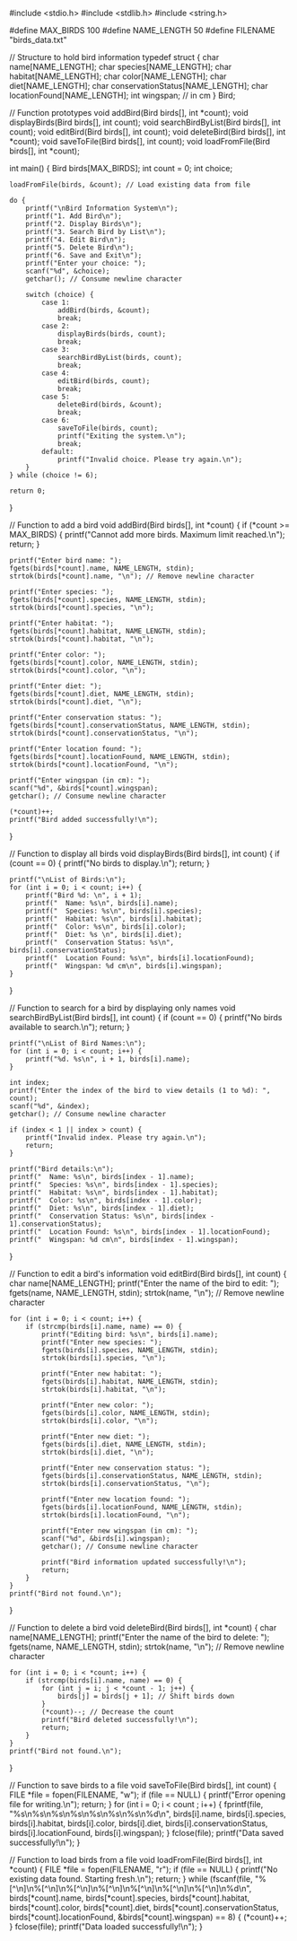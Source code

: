 #include <stdio.h>
#include <stdlib.h>
#include <string.h>

#define MAX_BIRDS 100
#define NAME_LENGTH 50
#define FILENAME "birds_data.txt"

// Structure to hold bird information
typedef struct {
    char name[NAME_LENGTH];
    char species[NAME_LENGTH];
    char habitat[NAME_LENGTH];
    char color[NAME_LENGTH];
    char diet[NAME_LENGTH];
    char conservationStatus[NAME_LENGTH];
    char locationFound[NAME_LENGTH];
    int wingspan; // in cm
} Bird;

// Function prototypes
void addBird(Bird birds[], int *count);
void displayBirds(Bird birds[], int count);
void searchBirdByList(Bird birds[], int count);
void editBird(Bird birds[], int count);
void deleteBird(Bird birds[], int *count);
void saveToFile(Bird birds[], int count);
void loadFromFile(Bird birds[], int *count);

int main() {
    Bird birds[MAX_BIRDS];
    int count = 0;
    int choice;

    loadFromFile(birds, &count); // Load existing data from file

    do {
        printf("\nBird Information System\n");
        printf("1. Add Bird\n");
        printf("2. Display Birds\n");
        printf("3. Search Bird by List\n");
        printf("4. Edit Bird\n");
        printf("5. Delete Bird\n");
        printf("6. Save and Exit\n");
        printf("Enter your choice: ");
        scanf("%d", &choice);
        getchar(); // Consume newline character

        switch (choice) {
            case 1:
                addBird(birds, &count);
                break;
            case 2:
                displayBirds(birds, count);
                break;
            case 3:
                searchBirdByList(birds, count);
                break;
            case 4:
                editBird(birds, count);
                break;
            case 5:
                deleteBird(birds, &count);
                break;
            case 6:
                saveToFile(birds, count);
                printf("Exiting the system.\n");
                break;
            default:
                printf("Invalid choice. Please try again.\n");
        }
    } while (choice != 6);

    return 0;
}

// Function to add a bird
void addBird(Bird birds[], int *count) {
    if (*count >= MAX_BIRDS) {
        printf("Cannot add more birds. Maximum limit reached.\n");
        return;
    }

    printf("Enter bird name: ");
    fgets(birds[*count].name, NAME_LENGTH, stdin);
    strtok(birds[*count].name, "\n"); // Remove newline character

    printf("Enter species: ");
    fgets(birds[*count].species, NAME_LENGTH, stdin);
    strtok(birds[*count].species, "\n");

    printf("Enter habitat: ");
    fgets(birds[*count].habitat, NAME_LENGTH, stdin);
    strtok(birds[*count].habitat, "\n");

    printf("Enter color: ");
    fgets(birds[*count].color, NAME_LENGTH, stdin);
    strtok(birds[*count].color, "\n");

    printf("Enter diet: ");
    fgets(birds[*count].diet, NAME_LENGTH, stdin);
    strtok(birds[*count].diet, "\n");

    printf("Enter conservation status: ");
    fgets(birds[*count].conservationStatus, NAME_LENGTH, stdin);
    strtok(birds[*count].conservationStatus, "\n");

    printf("Enter location found: ");
    fgets(birds[*count].locationFound, NAME_LENGTH, stdin);
    strtok(birds[*count].locationFound, "\n");

    printf("Enter wingspan (in cm): ");
    scanf("%d", &birds[*count].wingspan);
    getchar(); // Consume newline character

    (*count)++;
    printf("Bird added successfully!\n");
}

// Function to display all birds
void displayBirds(Bird birds[], int count) {
    if (count == 0) {
        printf("No birds to display.\n");
        return;
    }

    printf("\nList of Birds:\n");
    for (int i = 0; i < count; i++) {
        printf("Bird %d: \n", i + 1);
        printf("  Name: %s\n", birds[i].name);
        printf("  Species: %s\n", birds[i].species);
        printf("  Habitat: %s\n", birds[i].habitat);
        printf("  Color: %s\n", birds[i].color);
        printf("  Diet: %s \n", birds[i].diet);
        printf("  Conservation Status: %s\n", birds[i].conservationStatus);
        printf("  Location Found: %s\n", birds[i].locationFound);
        printf("  Wingspan: %d cm\n", birds[i].wingspan);
    }
}

// Function to search for a bird by displaying only names
void searchBirdByList(Bird birds[], int count) {
    if (count == 0) {
        printf("No birds available to search.\n");
        return;
    }

    printf("\nList of Bird Names:\n");
    for (int i = 0; i < count; i++) {
        printf("%d. %s\n", i + 1, birds[i].name);
    }

    int index;
    printf("Enter the index of the bird to view details (1 to %d): ", count);
    scanf("%d", &index);
    getchar(); // Consume newline character

    if (index < 1 || index > count) {
        printf("Invalid index. Please try again.\n");
        return;
    }

    printf("Bird details:\n");
    printf("  Name: %s\n", birds[index - 1].name);
    printf("  Species: %s\n", birds[index - 1].species);
    printf("  Habitat: %s\n", birds[index - 1].habitat);
    printf("  Color: %s\n", birds[index - 1].color);
    printf("  Diet: %s\n", birds[index - 1].diet);
    printf("  Conservation Status: %s\n", birds[index - 1].conservationStatus);
    printf("  Location Found: %s\n", birds[index - 1].locationFound);
    printf("  Wingspan: %d cm\n", birds[index - 1].wingspan);
}

// Function to edit a bird's information
void editBird(Bird birds[], int count) {
    char name[NAME_LENGTH];
    printf("Enter the name of the bird to edit: ");
    fgets(name, NAME_LENGTH, stdin);
    strtok(name, "\n"); // Remove newline character

    for (int i = 0; i < count; i++) {
        if (strcmp(birds[i].name, name) == 0) {
            printf("Editing bird: %s\n", birds[i].name);
            printf("Enter new species: ");
            fgets(birds[i].species, NAME_LENGTH, stdin);
            strtok(birds[i].species, "\n");

            printf("Enter new habitat: ");
            fgets(birds[i].habitat, NAME_LENGTH, stdin);
            strtok(birds[i].habitat, "\n");

            printf("Enter new color: ");
            fgets(birds[i].color, NAME_LENGTH, stdin);
            strtok(birds[i].color, "\n");

            printf("Enter new diet: ");
            fgets(birds[i].diet, NAME_LENGTH, stdin);
            strtok(birds[i].diet, "\n");

            printf("Enter new conservation status: ");
            fgets(birds[i].conservationStatus, NAME_LENGTH, stdin);
            strtok(birds[i].conservationStatus, "\n");

            printf("Enter new location found: ");
            fgets(birds[i].locationFound, NAME_LENGTH, stdin);
            strtok(birds[i].locationFound, "\n");

            printf("Enter new wingspan (in cm): ");
            scanf("%d", &birds[i].wingspan);
            getchar(); // Consume newline character

            printf("Bird information updated successfully!\n");
            return;
        }
    }
    printf("Bird not found.\n");
}

// Function to delete a bird
void deleteBird(Bird birds[], int *count) {
    char name[NAME_LENGTH];
    printf("Enter the name of the bird to delete: ");
    fgets(name, NAME_LENGTH, stdin);
    strtok(name, "\n"); // Remove newline character

    for (int i = 0; i < *count; i++) {
        if (strcmp(birds[i].name, name) == 0) {
            for (int j = i; j < *count - 1; j++) {
                birds[j] = birds[j + 1]; // Shift birds down
            }
            (*count)--; // Decrease the count
            printf("Bird deleted successfully!\n");
            return;
        }
    }
    printf("Bird not found.\n");
}

// Function to save birds to a file
void saveToFile(Bird birds[], int count) {
    FILE *file = fopen(FILENAME, "w");
    if (file == NULL) {
        printf("Error opening file for writing.\n");
        return;
    }
    for (int i = 0; i < count ; i++) {
        fprintf(file, "%s\n%s\n%s\n%s\n%s\n%s\n%s\n%d\n",
                birds[i].name,
                birds[i].species,
                birds[i].habitat,
                birds[i].color,
                birds[i].diet,
                birds[i].conservationStatus,
                birds[i].locationFound,
                birds[i].wingspan);
    }
    fclose(file);
    printf("Data saved successfully!\n");
}

// Function to load birds from a file
void loadFromFile(Bird birds[], int *count) {
    FILE *file = fopen(FILENAME, "r");
    if (file == NULL) {
        printf("No existing data found. Starting fresh.\n");
        return;
    }
    while (fscanf(file, "%[^\n]\n%[^\n]\n%[^\n]\n%[^\n]\n%[^\n]\n%[^\n]\n%[^\n]\n%d\n",
                  birds[*count].name,
                  birds[*count].species,
                  birds[*count].habitat,
                  birds[*count].color,
                  birds[*count].diet,
                  birds[*count].conservationStatus,
                  birds[*count].locationFound,
                  &birds[*count].wingspan) == 8) {
        (*count)++;
    }
    fclose(file);
    printf("Data loaded successfully!\n");
}
